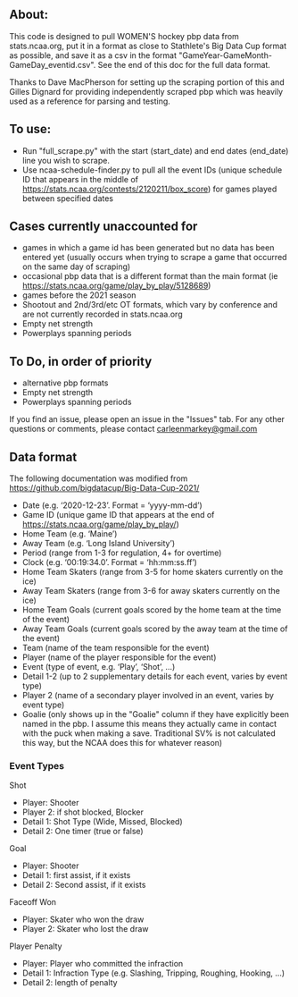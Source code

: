 ## About:
This code is designed to pull WOMEN'S hockey pbp data from stats.ncaa.org, put it
in a format as close to Stathlete's Big Data Cup format as possible, and save it as a csv in the format
"GameYear-GameMonth-GameDay_eventid.csv". See the end of this doc for the full data format.

Thanks to Dave MacPherson for setting up the scraping portion of this and Gilles Dignard for providing independently scraped pbp which was heavily used as a reference for parsing and testing.

## To use:
- Run "full_scrape.py" with the start (start_date) and end dates (end_date) line you wish to scrape.
- Use ncaa-schedule-finder.py to pull all the event IDs (unique schedule ID that appears in the middle
of https://stats.ncaa.org/contests/2120211/box_score) for games played between specified dates

## Cases currently unaccounted for
- games in which a game id has been generated but no data has been entered yet (usually occurs when trying to
scrape a game that occurred on the same day of scraping)
- occasional pbp data that is a different format than the main format (ie https://stats.ncaa.org/game/play_by_play/5128689)
- games before the 2021 season
- Shootout and 2nd/3rd/etc OT formats, which vary by conference and are not currently recorded in stats.ncaa.org
- Empty net strength
- Powerplays spanning periods

## To Do, in order of priority
- alternative pbp formats
- Empty net strength
- Powerplays spanning periods

If you find an issue, please open an issue in the "Issues" tab. For any other questions or comments,
please contact carleenmarkey@gmail.com

## Data format
The following documentation was modified from https://github.com/bigdatacup/Big-Data-Cup-2021/

- Date (e.g. ‘2020-12-23’. Format = ‘yyyy-mm-dd’)
- Game ID (unique game ID that appears at the end of https://stats.ncaa.org/game/play_by_play/)
- Home Team (e.g. ‘Maine’)
- Away Team (e.g. ‘Long Island University’)
- Period (range from 1-3 for regulation, 4+ for overtime)
- Clock (e.g. ‘00:19:34.0’. Format = ‘hh:mm:ss.ff’)
- Home Team Skaters (range from 3-5 for home skaters currently on the ice)
- Away Team Skaters (range from 3-6 for away skaters currently on the ice)
- Home Team Goals (current goals scored by the home team at the time of the event)
- Away Team Goals (current goals scored by the away team at the time of the event)
- Team (name of the team responsible for the event)
- Player (name of the player responsible for the event)
- Event (type of event, e.g. ‘Play’, ‘Shot’, …)
- Detail 1-2 (up to 2 supplementary details for each event, varies by event type)
- Player 2 (name of a secondary player involved in an event, varies by event type)
- Goalie (only shows up in the "Goalie" column if they have explicitly been named in the pbp. I assume this means they actually came in contact with the puck when making a save. Traditional SV% is not calculated this way, but the NCAA does this for whatever reason)

### Event Types
Shot
- Player: Shooter
- Player 2: if shot blocked, Blocker
- Detail 1: Shot Type (Wide, Missed, Blocked)
- Detail 2: One timer (true or false)

Goal
- Player: Shooter
- Detail 1: first assist, if it exists
- Detail 2: Second assist, if it exists

Faceoff Won
- Player: Skater who won the draw
- Player 2: Skater who lost the draw

Player Penalty
- Player: Player who committed the infraction
- Detail 1: Infraction Type (e.g. Slashing, Tripping, Roughing, Hooking, ...)
- Detail 2: length of penalty
